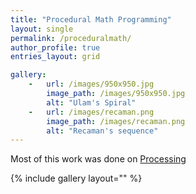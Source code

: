 ```yaml
---
title: "Procedural Math Programming"
layout: single
permalink: /proceduralmath/
author_profile: true
entries_layout: grid

gallery:
    -   url: /images/950x950.jpg
        image_path: /images/950x950.jpg
        alt: "Ulam's Spiral"
    -   url: /images/recaman.png
        image_path: /images/recaman.png
        alt: "Recaman's sequence"
---
```


Most of this work was done on [Processing](processing.org)


{% include gallery layout="" %}

<!-- <figure>
   <a href="/images/timestides.png">
   <img src="/images/timestides.png"
      alt="Times Tide will Smother You" />
   </a>
</figure>

<figure>
   <a href="/images/Final+Yellow+Key.png">
   <img src="/images/Final+Yellow+Key.png"
      alt="Final Yellow Key Render" />
   </a>
</figure> -->